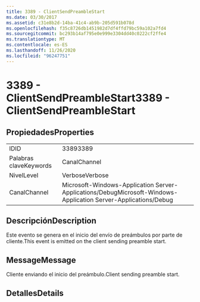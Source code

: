 ```yaml
---
title: 3389 - ClientSendPreambleStart
ms.date: 03/30/2017
ms.assetid: c31e8b2d-14ba-41c4-ab9b-205d591b078d
ms.openlocfilehash: f35c8726db1451982d7df4ffd79bc59a102a7fd4
ms.sourcegitcommit: bc293b14af795e0e999e3304dd40c0222cf2ffe4
ms.translationtype: MT
ms.contentlocale: es-ES
ms.lasthandoff: 11/26/2020
ms.locfileid: "96247751"
---
```

# <a name="3389---clientsendpreamblestart"></a><span data-ttu-id="13c0b-102">3389 - ClientSendPreambleStart</span><span class="sxs-lookup"><span data-stu-id="13c0b-102">3389 - ClientSendPreambleStart</span></span>

## <a name="properties"></a><span data-ttu-id="13c0b-103">Propiedades</span><span class="sxs-lookup"><span data-stu-id="13c0b-103">Properties</span></span>  
  
|||  
|-|-|  
|<span data-ttu-id="13c0b-104">ID</span><span class="sxs-lookup"><span data-stu-id="13c0b-104">ID</span></span>|<span data-ttu-id="13c0b-105">3389</span><span class="sxs-lookup"><span data-stu-id="13c0b-105">3389</span></span>|  
|<span data-ttu-id="13c0b-106">Palabras clave</span><span class="sxs-lookup"><span data-stu-id="13c0b-106">Keywords</span></span>|<span data-ttu-id="13c0b-107">Canal</span><span class="sxs-lookup"><span data-stu-id="13c0b-107">Channel</span></span>|  
|<span data-ttu-id="13c0b-108">Nivel</span><span class="sxs-lookup"><span data-stu-id="13c0b-108">Level</span></span>|<span data-ttu-id="13c0b-109">Verbose</span><span class="sxs-lookup"><span data-stu-id="13c0b-109">Verbose</span></span>|  
|<span data-ttu-id="13c0b-110">Canal</span><span class="sxs-lookup"><span data-stu-id="13c0b-110">Channel</span></span>|<span data-ttu-id="13c0b-111">Microsoft-Windows-Application Server-Applications/Debug</span><span class="sxs-lookup"><span data-stu-id="13c0b-111">Microsoft-Windows-Application Server-Applications/Debug</span></span>|  
  
## <a name="description"></a><span data-ttu-id="13c0b-112">Descripción</span><span class="sxs-lookup"><span data-stu-id="13c0b-112">Description</span></span>  

 <span data-ttu-id="13c0b-113">Este evento se genera en el inicio del envío de preámbulos por parte de cliente.</span><span class="sxs-lookup"><span data-stu-id="13c0b-113">This event is emitted on the client sending preamble start.</span></span>  
  
## <a name="message"></a><span data-ttu-id="13c0b-114">Message</span><span class="sxs-lookup"><span data-stu-id="13c0b-114">Message</span></span>  

 <span data-ttu-id="13c0b-115">Cliente enviando el inicio del preámbulo.</span><span class="sxs-lookup"><span data-stu-id="13c0b-115">Client sending preamble start.</span></span>  
  
## <a name="details"></a><span data-ttu-id="13c0b-116">Detalles</span><span class="sxs-lookup"><span data-stu-id="13c0b-116">Details</span></span>
